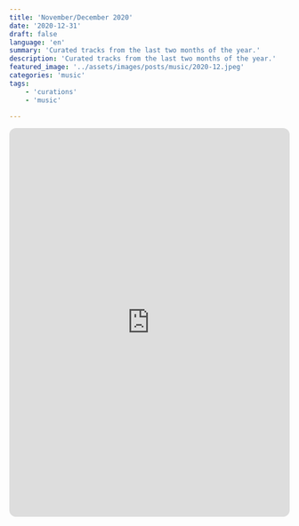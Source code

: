 ```yaml
---
title: 'November/December 2020'
date: '2020-12-31'
draft: false
language: 'en'
summary: 'Curated tracks from the last two months of the year.'
description: 'Curated tracks from the last two months of the year.'
featured_image: '../assets/images/posts/music/2020-12.jpeg'
categories: 'music'
tags:
    - 'curations'
    - 'music'

---
```

<!-- @format -->
<iframe
    style="border-radius:12px"
    src="https://open.spotify.com/embed/playlist/6RZHlsgceAP2yyYWy4KxGa"
    width="100%"
    height="700"
    frameBorder="0"
    allowfullscreen=""
    allow="
        autoplay;
        clipboard-write;
        encrypted-media;
        fullscreen;
        picture-in-picture
    "
    loading="lazy"
></iframe>
